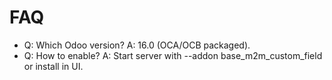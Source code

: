 # FAQ

- Q: Which Odoo version? A: 16.0 (OCA/OCB packaged).
- Q: How to enable? A: Start server with --addon base_m2m_custom_field or install in UI.
